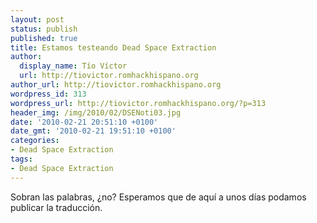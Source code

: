 ```yaml
---
layout: post
status: publish
published: true
title: Estamos testeando Dead Space Extraction
author:
  display_name: Tío Víctor
  url: http://tiovictor.romhackhispano.org
author_url: http://tiovictor.romhackhispano.org
wordpress_id: 313
wordpress_url: http://tiovictor.romhackhispano.org/?p=313
header_img: /img/2010/02/DSENoti03.jpg
date: '2010-02-21 20:51:10 +0100'
date_gmt: '2010-02-21 19:51:10 +0100'
categories:
- Dead Space Extraction
tags:
- Dead Space Extraction
---
```

Sobran las palabras, ¿no? Esperamos que de aquí a unos días podamos 
publicar la traducción.

